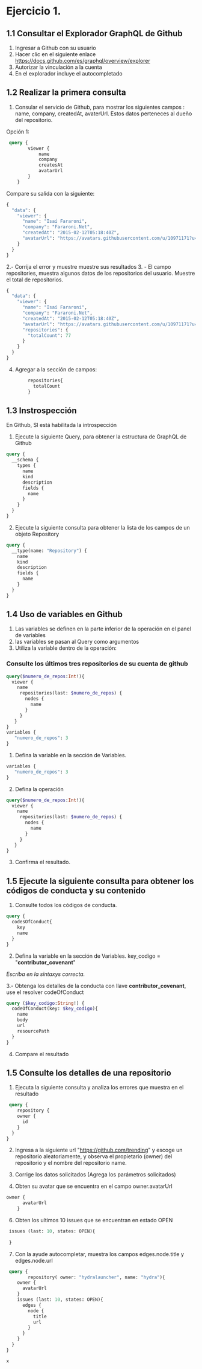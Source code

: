 

# Ejercicio 1.

## 1.1 Consultar el Explorador GraphQL de Github

1. Ingresar a Github con su usuario
2. Hacer clic en el siguiente enlace
https://docs.github.com/es/graphql/overview/explorer
3. Autorizar la vinculación a la cuenta
4. En el explorador incluye el autocompletado

## 1.2 Realizar la primera consulta
1. Consular el servicio de Github, para mostrar los siguientes campos :   name, company, createdAt, avaterUrl. Estos datos perteneces al dueño del repositorio.

Opción 1: 
```graphql
 query {
    	viewer {
    		name
    		company
    		createsAt
    		avatarUrl
    	}
    }
```
Compare su salida con la siguiente:
```graphql
{
  "data": {
    "viewer": {
      "name": "Isaí Fararoni",
      "company": "Fararoni.Net",
      "createdAt": "2015-02-12T05:18:40Z",
      "avatarUrl": "https://avatars.githubusercontent.com/u/10971171?u=1d04988215f5c1cc39011022b9ef1a74a2ad81ca&v=4"
    }
  }
}
```
2.- Corrija el error  y muestre muestre sus resultados
3. - El campo  repositories, muestra algunos datos de los repositorios del usuario. Muestre el total de repositorios.
```graphql
{
  "data": {
    "viewer": {
      "name": "Isaí Fararoni",
      "company": "Fararoni.Net",
      "createdAt": "2015-02-12T05:18:40Z",
      "avatarUrl": "https://avatars.githubusercontent.com/u/10971171?u=1d04988215f5c1cc39011022b9ef1a74a2ad81ca&v=4",
      "repositories": {
        "totalCount": 77
      }
    }
  }
}
```
4. Agregar a la sección de campos:
```graphql
        repositories{
          totalCount
        }
```

## 1.3 Instrospección

En Github, SI está habilitada la introspección

1. Ejecute la siguiente Query, para obtener la estructura de GraphQL de Github

```graphql
query {
  __schema {
    types {
      name
      kind
      description
      fields {
        name
      }
    }
  }
}
```
2. Ejecute la siguiente consulta para obtener la lista de los campos de un objeto Repository
```graphql
query {
  __type(name: "Repository") {
    name
    kind
    description
    fields {
      name
    }
  }
}
```
## 1.4 Uso de variables en Github

1. Las variables se definen en la parte inferior de la operación en el panel de variables
2. las variables se pasan al Query como argumentos
3. Utiliza la variable dentro de la operación:

### Consulte los últimos tres repositorios de su cuenta de github

```graphql
query($numero_de_repos:Int!){
  viewer {
    name
     repositories(last: $numero_de_repos) {
       nodes {
         name
       }
     }
   }
}
variables {
   "numero_de_repos": 3
}
```
1. Defina la variable en la sección de Variables.
```graphql
variables {
   "numero_de_repos": 3
}
```
2. Defina la operación
```graphql
query($numero_de_repos:Int!){
  viewer {
    name
     repositories(last: $numero_de_repos) {
       nodes {
         name
       }
     }
   }
}
```
3. Confirma el resultado.


## 1.5 Ejecute la siguiente consulta para obtener los códigos de conducta y su contenido

1. Consulte todos los códigos de conducta.

```graphql
query {
  codesOfConduct{
    key
    name
  }
}
```

2. Defina la variable en la sección de Variables.
key_codigo  = "**contributor_covenant**"

_Escriba en la sintaxys correcta._

3.- Obtenga los detalles de la conducta con llave **contributor_covenant**, use el resolver codeOfConduct

```graphql
query ($key_codigo:String!) {
  codeOfConduct(key: $key_codigo){
    name
    body
    url
    resourcePath
  }
}
```
4. Compare el resultado

## 1.5 Consulte los detalles de una repositorio

1. Ejecuta la siguiente consulta y analiza los errores que muestra en el resultado
```graphql
 query {
	repository {
    owner {
      id
    }
  }
}

```
2. Ingresa a la siguiente url "https://github.com/trending" y escoge un repositorio aleatoriamente, y observa el propietario (owner) del repositorio y el nombre del repositorio name.

3. Corrige los datos solicitados (Agrega los parámetros solicitados)

5. Obten su avatar que se encuentra en el campo owner.avatarUrl
```graphql
owner {
      avatarUrl
    }
```
6. Obten los ultimos 10 issues que se encuentran en estado OPEN
```graphql
 issues (last: 10, states: OPEN){
 
 }
```
7. Con la ayude autocompletar, muestra los campos edges.node.title y edges.node.url

```graphql
 query {
		repository( owner: "hydralauncher", name: "hydra"){
    owner {
      avatarUrl
    }
    issues (last: 10, states: OPEN){
      edges {
        node {
          title
          url
        }
      }
    }
  }
}
```




```graphql
x
```